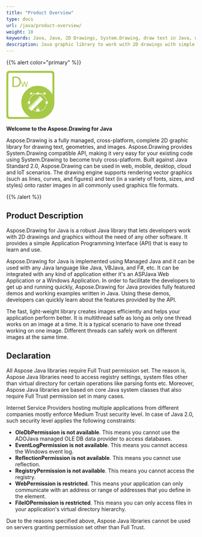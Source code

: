 ```yaml
---
title: "Product Overview"
type: docs
url: /java/product-overview/
weight: 10
keywords: Java, Java, 2D Drawings, System.Drawing, draw text in Java, draw geometries in Java, draw images in Java
description: Java graphic library to work with 2D drawings with simple API and it is System.Drawing compatible.
---
```


{{% alert color="primary" %}} 

![Aspose.Drawing logo](product-overview_1)

**Welcome to the Aspose.Drawing for Java**

Aspose.Drawing is a fully managed, cross-platform, complete 2D graphic library for drawing text, geometries, and images. Aspose.Drawing provides System.Drawing compatible API, making it very easy for your existing code using System.Drawing to become truly cross-platform. Built against Java Standard 2.0, Aspose.Drawing can be used in web, mobile, desktop, cloud and IoT scenarios. The drawing engine supports rendering vector graphics (such as lines, curves, and figures) and text (in a variety of fonts, sizes, and styles) onto raster images in all commonly used graphics file formats.

{{% /alert %}} 
## **Product Description**
Aspose.Drawing for Java is a robust Java library that lets developers work with 2D drawings and graphics without the need of any other software. It provides a simple Application Programming Interface (API) that is easy to learn and use.

Aspose.Drawing for Java is implemented using Managed Java and it can be used with any Java language like Java, VBJava, and F#, etc. It can be integrated with any kind of application either it's an ASPJava Web Application or a Windows Application. In order to facilitate the developers to get up and running quickly, Aspose.Drawing for Java provides fully featured demos and working examples written in Java. Using these demos, developers can quickly learn about the features provided by the API.

The fast, light-weight library creates images efficiently and helps your application perform better. It is multithread safe as long as only one thread works on an image at a time. It is a typical scenario to have one thread working on one image. Different threads can safely work on different images at the same time.
## **Declaration**
All Aspose Java libraries require Full Trust permission set. The reason is, Aspose Java libraries need to access registry settings, system files other than virtual directory for certain operations like parsing fonts etc. Moreover, Aspose Java libraries are based on core Java system classes that also require Full Trust permission set in many cases.

Internet Service Providers hosting multiple applications from different companies mostly enforce Medium Trust security level. In case of Java 2.0, such security level applies the following constraints:

- **OleDbPermission is not available**. This means you cannot use the ADOJava managed OLE DB data provider to access databases.
- **EventLogPermission is not available**. This means you cannot access the Windows event log.
- **ReflectionPermission is not available**. This means you cannot use reflection.
- **RegistryPermission is not available**. This means you cannot access the registry.
- **WebPermission is restricted**. This means your application can only communicate with an address or range of addresses that you define in the <trust> element.
- **FileIOPermission is restricted**. This means you can only access files in your application's virtual directory hierarchy.

Due to the reasons specified above, Aspose Java libraries cannot be used on servers granting permission set other than Full Trust.
